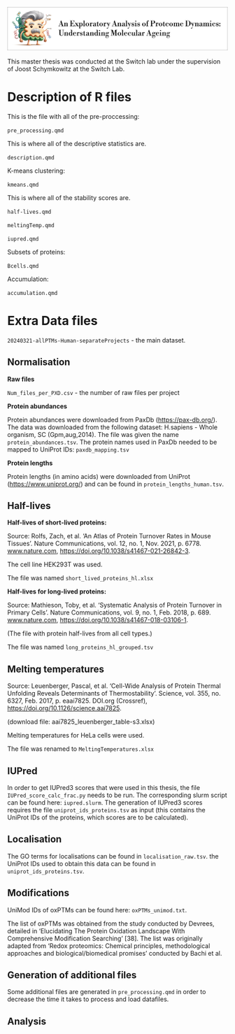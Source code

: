 ![alt text](banner.png)


This master thesis was conducted at the Switch lab under the supervision of Joost Schymkowitz at the Switch Lab. 

# Description of R files

This is the file with all of the pre-proccessing:

`pre_processing.qmd`

This is where all of the descriptive statistics are.

`description.qmd` 

K-means clustering:

`kmeans.qmd`

This is where all of the stability scores are. 

`half-lives.qmd`

`meltingTemp.qmd`

`iupred.qmd`

Subsets of proteins:

`Bcells.qmd`

Accumulation:

`accumulation.qmd`


# Extra Data files

`20240321-allPTMs-Human-separateProjects` - the main dataset.

## Normalisation

**Raw files**

`Num_files_per_PXD.csv` - the number of raw files per project

**Protein abundances** 

Protein abundances were downloaded from PaxDb (https://pax-db.org/). The data was downloaded from the following dataset: H.sapiens - Whole organism, SC (Gpm,aug,2014). The file was given the name `protein_abundances.tsv`. The protein names used in PaxDb needed to be mapped to UniProt IDs: `paxdb_mapping.tsv`

**Protein lengths**

Protein lengths (in amino acids) were downloaded from UniProt (https://www.uniprot.org/) and can be found in `protein_lengths_human.tsv`.

## Half-lives

**Half-lives of short-lived proteins:**

Source: 
Rolfs, Zach, et al. ‘An Atlas of Protein Turnover Rates in Mouse Tissues’. Nature Communications, vol. 12, no. 1, Nov. 2021, p. 6778. www.nature.com, https://doi.org/10.1038/s41467-021-26842-3.

The cell line HEK293T was used. 

The file was named `short_lived_proteins_hl.xlsx`

**Half-lives for long-lived proteins:**

Source:
Mathieson, Toby, et al. ‘Systematic Analysis of Protein Turnover in Primary Cells’. Nature Communications, vol. 9, no. 1, Feb. 2018, p. 689. www.nature.com, https://doi.org/10.1038/s41467-018-03106-1.

(The file with protein half-lives from all cell types.)

The file was named `long_proteins_hl_grouped.tsv`

## Melting temperatures

Source: 
Leuenberger, Pascal, et al. ‘Cell-Wide Analysis of Protein Thermal Unfolding Reveals Determinants of Thermostability’. Science, vol. 355, no. 6327, Feb. 2017, p. eaai7825. DOI.org (Crossref), https://doi.org/10.1126/science.aai7825.

(download file: aai7825_leuenberger_table-s3.xlsx)

Melting temperatures for HeLa cells were used. 

The file was renamed to `MeltingTemperatures.xlsx`

## IUPred

In order to get IUPred3 scores that were used in this thesis, the file `IUPred_score_calc_frac.py` needs to be run. The corresponding slurm script can be found here: `iupred.slurm`. The generation of IUPred3 scores requires the file `uniprot_ids_proteins.tsv` as input (this contains the UniProt IDs of the proteins, which scores are to be calculated).

## Localisation

The GO terms for localisations can be found in `localisation_raw.tsv`. the UniProt IDs used to obtain this data can be found in `uniprot_ids_proteins.tsv`.

## Modifications

UniMod IDs of oxPTMs can be found here: `oxPTMs_unimod.txt`. 

The list of oxPTMs was obtained from the study conducted by Devrees, detailed in ‘Elucidating The Protein Oxidation Landscape With Comprehensive Modification Searching’ [38]. The list was originally adapted from ‘Redox proteomics: Chemical principles, methodological approaches and biological/biomedical promises’ conducted by Bachi et al. 

## Generation of additional files

Some additional files are generated in `pre_processing.qmd` in order to decrease the time it takes to process and load datafiles. 

## Analysis

